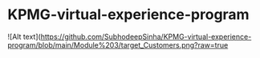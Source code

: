 # KPMG-virtual-experience-program
![Alt text](https://github.com/SubhodeepSinha/KPMG-virtual-experience-program/blob/main/Module%203/target_Customers.png?raw=true
